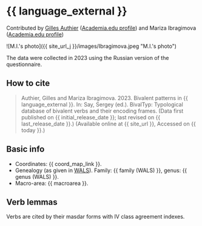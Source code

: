 # {{ language_external }}

Contributed by [Gilles Authier](https://www.ephe.psl.eu/gilles-authier) ([Academia.edu profile](https://ephe.academia.edu/GillesAuthier)) and Mariza Ibragimova ([Academia.edu profile](https://independent.academia.edu/MarizaIbragimova))

![M.I.'s photo]({{ site_url_j }}/images/Ibragimova.jpeg "M.I.'s photo")

The data were collected in 2023 using the Russian version of the questionnaire. 

## How to cite

> Authier, Gilles and Mariza Ibragimova. 2023. Bivalent patterns in {{ language_external }}. In: Say, Sergey (ed.). BivalTyp: Typological database of bivalent verbs and their encoding frames. (Data first published on {{ initial_release_date }}; last revised on {{ last_release_date }}.) (Available online at {{ site_url }}, Accessed on {{ today }}.)

## Basic info

- Coordinates: {{ coord_map_link }}.
- Genealogy (as given in [WALS](https://wals.info/)). Family: {{ family (WALS) }}, genus: {{ genus (WALS) }}.
- Macro-area: {{ macroarea }}.

## Verb lemmas
Verbs are cited by their masdar forms with IV class agreement indexes. 
